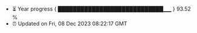 - ⏳ Year progress { ████████████████████████████▁▁ } 93.52 %
- ⏰ Updated on Fri, 08 Dec 2023 08:22:17 GMT

